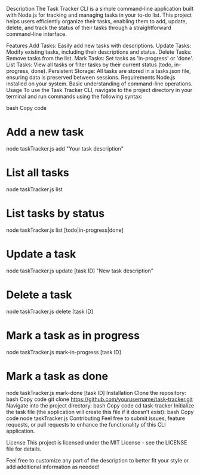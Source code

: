 Description
The Task Tracker CLI is a simple command-line application built with Node.js for tracking and managing tasks in your to-do list. This project helps users efficiently organize their tasks, enabling them to add, update, delete, and track the status of their tasks through a straightforward command-line interface.

Features
Add Tasks: Easily add new tasks with descriptions.
Update Tasks: Modify existing tasks, including their descriptions and status.
Delete Tasks: Remove tasks from the list.
Mark Tasks: Set tasks as 'in-progress' or 'done'.
List Tasks: View all tasks or filter tasks by their current status (todo, in-progress, done).
Persistent Storage: All tasks are stored in a tasks.json file, ensuring data is preserved between sessions.
Requirements
Node.js installed on your system.
Basic understanding of command-line operations.
Usage
To use the Task Tracker CLI, navigate to the project directory in your terminal and run commands using the following syntax:

bash
Copy code
# Add a new task
node taskTracker.js add "Your task description"

# List all tasks
node taskTracker.js list

# List tasks by status
node taskTracker.js list [todo|in-progress|done]

# Update a task
node taskTracker.js update [task ID] "New task description"

# Delete a task
node taskTracker.js delete [task ID]

# Mark a task as in progress
node taskTracker.js mark-in-progress [task ID]

# Mark a task as done
node taskTracker.js mark-done [task ID]
Installation
Clone the repository:
bash
Copy code
git clone https://github.com/yourusername/task-tracker.git
Navigate into the project directory:
bash
Copy code
cd task-tracker
Initialize the task file (the application will create this file if it doesn’t exist):
bash
Copy code
node taskTracker.js
Contributing
Feel free to submit issues, feature requests, or pull requests to enhance the functionality of this CLI application.

License
This project is licensed under the MIT License - see the LICENSE file for details.

Feel free to customize any part of the description to better fit your style or add additional information as needed!
